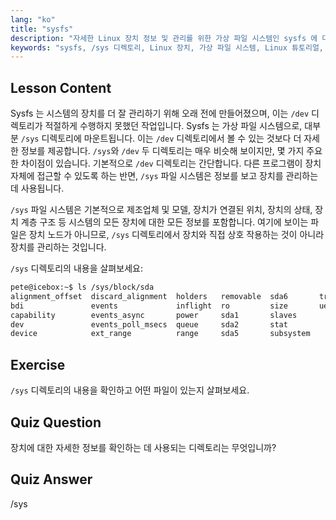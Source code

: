 ```yaml
---
lang: "ko"
title: "sysfs"
description: "자세한 Linux 장치 정보 및 관리를 위한 가상 파일 시스템인 sysfs 에 대해 알아보세요. /sys 와 /dev 의 차이점을 이해하세요. Linux 여정을 시작하세요!"
keywords: "sysfs, /sys 디렉토리, Linux 장치, 가상 파일 시스템, Linux 튜토리얼, 초보자 가이드"
---
```


## Lesson Content

Sysfs 는 시스템의 장치를 더 잘 관리하기 위해 오래 전에 만들어졌으며, 이는 `/dev` 디렉토리가 적절하게 수행하지 못했던 작업입니다. Sysfs 는 가상 파일 시스템으로, 대부분 `/sys` 디렉토리에 마운트됩니다. 이는 `/dev` 디렉토리에서 볼 수 있는 것보다 더 자세한 정보를 제공합니다. `/sys`와 `/dev` 두 디렉토리는 매우 비슷해 보이지만, 몇 가지 주요한 차이점이 있습니다. 기본적으로 `/dev` 디렉토리는 간단합니다. 다른 프로그램이 장치 자체에 접근할 수 있도록 하는 반면, `/sys` 파일 시스템은 정보를 보고 장치를 관리하는 데 사용됩니다.

`/sys` 파일 시스템은 기본적으로 제조업체 및 모델, 장치가 연결된 위치, 장치의 상태, 장치 계층 구조 등 시스템의 모든 장치에 대한 모든 정보를 포함합니다. 여기에 보이는 파일은 장치 노드가 아니므로, `/sys` 디렉토리에서 장치와 직접 상호 작용하는 것이 아니라 장치를 관리하는 것입니다.

`/sys` 디렉토리의 내용을 살펴보세요:

```bash
pete@icebox:~$ ls /sys/block/sda
alignment_offset  discard_alignment  holders   removable  sda6       trace
bdi               events             inflight  ro         size       uevent
capability        events_async       power     sda1       slaves
dev               events_poll_msecs  queue     sda2       stat
device            ext_range          range     sda5       subsystem
```

## Exercise

`/sys` 디렉토리의 내용을 확인하고 어떤 파일이 있는지 살펴보세요.

## Quiz Question

장치에 대한 자세한 정보를 확인하는 데 사용되는 디렉토리는 무엇입니까?

## Quiz Answer

/sys
